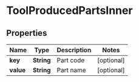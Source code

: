 

# ToolProducedPartsInner


## Properties

| Name | Type | Description | Notes |
|------------ | ------------- | ------------- | -------------|
|**key** | **String** | Part code |  [optional] |
|**value** | **String** | Part name |  [optional] |



